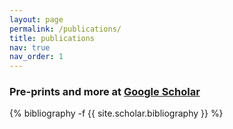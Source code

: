 ```yaml
---
layout: page
permalink: /publications/
title: publications
nav: true
nav_order: 1
---
```

<!-- _pages/publications.md -->
### Pre-prints and more at [Google Scholar](https://scholar.google.com/citations?user=nXH3XJsAAAAJ&hl=en)

<div class="publications">

{% bibliography -f {{ site.scholar.bibliography }} %}

</div>

